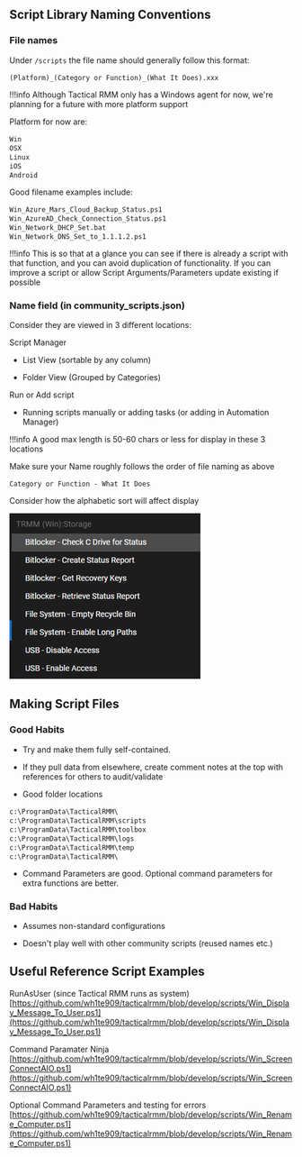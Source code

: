 ## Script Library Naming Conventions

### File names 

Under `/scripts` the file name should generally follow this format:

```
(Platform)_(Category or Function)_(What It Does).xxx
```

!!!info
    Although Tactical RMM only has a Windows agent for now, we're planning for a future with more platform support

Platform for now are:

```
Win
OSX
Linux
iOS
Android
```


Good filename examples include:

```
Win_Azure_Mars_Cloud_Backup_Status.ps1
Win_AzureAD_Check_Connection_Status.ps1
Win_Network_DHCP_Set.bat
Win_Network_DNS_Set_to_1.1.1.2.ps1
```

!!!info
    This is so that at a glance you can see if there is already a script with that function, and you can avoid duplication of functionality. If you can improve a script or allow Script Arguments/Parameters update existing if possible

### Name field (in community_scripts.json)

Consider they are viewed in 3 different locations:

Script Manager

- List View (sortable by any column)

- Folder View (Grouped by Categories)

Run or Add script 

- Running scripts manually or adding tasks (or adding in Automation Manager)

!!!info
    A good max length is 50-60 chars or less for display in these 3 locations

Make sure your Name roughly follows the order of file naming as above

```
Category or Function - What It Does
```

 Consider how the alphabetic sort will affect display

![json_name_examples](images/community_scripts_name_field_example1.png)

## Making Script Files

### Good Habits

- Try and make them fully self-contained. 

- If they pull data from elsewhere, create comment notes at the top with references for others to audit/validate

- Good folder locations
```
c:\ProgramData\TacticalRMM\
c:\ProgramData\TacticalRMM\scripts
c:\ProgramData\TacticalRMM\toolbox
c:\ProgramData\TacticalRMM\logs
c:\ProgramData\TacticalRMM\temp
c:\ProgramData\TacticalRMM\
```

- Command Parameters are good. Optional command parameters for extra functions are better. 

### Bad Habits

- Assumes non-standard configurations

- Doesn't play well with other community scripts (reused names etc.)


## Useful Reference Script Examples

RunAsUser (since Tactical RMM runs as system)
[https://github.com/wh1te909/tacticalrmm/blob/develop/scripts/Win_Display_Message_To_User.ps1](https://github.com/wh1te909/tacticalrmm/blob/develop/scripts/Win_Display_Message_To_User.ps1)

Command Paramater Ninja
[https://github.com/wh1te909/tacticalrmm/blob/develop/scripts/Win_ScreenConnectAIO.ps1](https://github.com/wh1te909/tacticalrmm/blob/develop/scripts/Win_ScreenConnectAIO.ps1)

Optional Command Parameters and testing for errors
[https://github.com/wh1te909/tacticalrmm/blob/develop/scripts/Win_Rename_Computer.ps1](https://github.com/wh1te909/tacticalrmm/blob/develop/scripts/Win_Rename_Computer.ps1)



